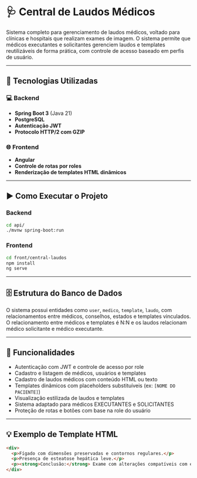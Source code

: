 # 🩺 Central de Laudos Médicos

Sistema completo para gerenciamento de laudos médicos, voltado para clínicas e hospitais que realizam exames de imagem. O sistema permite que médicos executantes e solicitantes gerenciem laudos e templates reutilizáveis de forma prática, com controle de acesso baseado em perfis de usuário.

---

## 🔧 Tecnologias Utilizadas

### 💻 Backend
- **Spring Boot 3** (Java 21)
- **PostgreSQL**
- **Autenticação JWT**
- **Protocolo HTTP/2 com GZIP**

### 🌐 Frontend
- **Angular**
- **Controle de rotas por roles**
- **Renderização de templates HTML dinâmicos**

---

## ▶️ Como Executar o Projeto

### Backend

```bash
cd api/
./mvnw spring-boot:run
```

### Frontend

```bash
cd front/central-laudos
npm install
ng serve
```

---

## 🗄️ Estrutura do Banco de Dados

O sistema possui entidades como `user`, `medico`, `template`, `laudo`, com relacionamentos entre médicos, conselhos, estados e templates vinculados. O relacionamento entre médicos e templates é N:N e os laudos relacionam médico solicitante e médico executante.

---

## 🚀 Funcionalidades

- Autenticação com JWT e controle de acesso por role
- Cadastro e listagem de médicos, usuários e templates
- Cadastro de laudos médicos com conteúdo HTML ou texto
- Templates dinâmicos com placeholders substituíveis (ex: `[NOME DO PACIENTE]`)
- Visualização estilizada de laudos e templates
- Sistema adaptado para médicos EXECUTANTES e SOLICITANTES
- Proteção de rotas e botões com base na role do usuário

---

## 💡 Exemplo de Template HTML

```html
<div>
  <p>Fígado com dimensões preservadas e contornos regulares.</p>
  <p>Presença de esteatose hepática leve.</p>
  <p><strong>Conclusão:</strong> Exame com alterações compatíveis com esteatose leve.</p>
</div>
```

